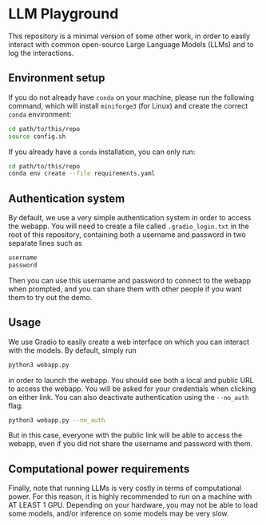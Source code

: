 # LLM Playground

This repository is a minimal version of some other work, in order to easily interact with common open-source 
Large Language Models (LLMs) and to log the interactions.

## Environment setup

If you do not already have `conda` on your machine, please run the following command, which will install
`miniforge3` (for Linux) and create the correct `conda` environment:

```sh
cd path/to/this/repo
source config.sh
```

If you already have a `conda` installation, you can only run:

```sh
cd path/to/this/repo
conda env create --file requirements.yaml
```

## Authentication system

By default, we use a very simple authentication system in order to access the webapp. You will need to create
a file called `.gradio_login.txt` in the root of this repository, containing both a username and password
in two separate lines such as

```txt
username
password
````

Then you can use this username and password to connect to the webapp when prompted, and you can share them
with other people if you want them to try out the demo.

## Usage

We use Gradio to easily create a web interface on which you can interact with the models. By default,
simply run

```sh
python3 webapp.py
```

in order to launch the webapp. You should see both a local and public URL to access the webapp. 
You will be asked for your credentials when clicking on either link. You can also deactivate authentication 
using the `--no_auth` flag:

```sh
python3 webapp.py --no_auth
```

But in this case, everyone with the public link will be able to access the webapp, even if you did not share 
the username and password with them.

## Computational power requirements

Finally, note that running LLMs is very costly in terms of computational power. For this reason, it is highly
recommended to run on a machine with AT LEAST 1 GPU. Depending on your hardware, you may not be able to load
some models, and/or inference on some models may be very slow.
